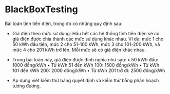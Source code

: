 # BlackBoxTesting
Bài toán tính tiền điện, trong đó có những quy định sau:
- Giá điện theo mức sử dụng: Hầu hết các hệ thống tính tiền điện sẽ có giá điện được chia thành các mức sử dụng khác nhau. Ví dụ: mức 1 cho 50 kWh đầu tiên, mức 2 cho 51-100 kWh, mức 3 cho 101-200 kWh, và mức 4 cho 201 kWh trở lên. Mỗi mức sẽ có giá điện khác nhau.

- Trong bài toán này, giá điện được định nghĩa như sau:
•	50 kWh đầu: 1000 đồng/kWh
•	Từ kWh 51 đến kWh 100: 1500 đồng/kWh
•	Từ kWh 101 đến kWh 200: 2000 đồng/kWh
•	Từ kWh 201 trở đi: 2500 đồng/kWh

- Áp dụng viết kiểm thử bảng quyết định và kiểm thử bằng phân hoạch tương đương.
